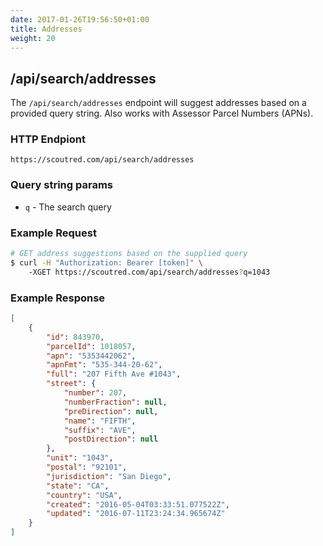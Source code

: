 ```yaml
---
date: 2017-01-26T19:56:50+01:00
title: Addresses
weight: 20
---
```


## /api/search/addresses

The `/api/search/addresses` endpoint will suggest addresses based on a provided query string. Also works with Assessor Parcel Numbers (APNs).

### HTTP Endpiont

`https://scoutred.com/api/search/addresses`

### Query string params

* `q` - The search query

### Example Request

```bash
# GET address suggestions based on the supplied query
$ curl -H "Authorization: Bearer [token]" \ 
	-XGET https://scoutred.com/api/search/addresses?q=1043
```

### Example Response
```json
[
	{
		"id": 843970,
		"parcelId": 1018057,
		"apn": "5353442062",
		"apnFmt": "535-344-20-62",
		"full": "207 Fifth Ave #1043",
		"street": {
			"number": 207,
			"numberFraction": null,
			"preDirection": null,
			"name": "FIFTH",
			"suffix": "AVE",
			"postDirection": null
		},
		"unit": "1043",
		"postal": "92101",
		"jurisdiction": "San Diego",
		"state": "CA",
		"country": "USA",
		"created": "2016-05-04T03:33:51.077522Z",
		"updated": "2016-07-11T23:24:34.965674Z"
	}
]
```